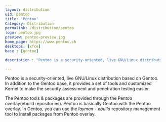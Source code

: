 ```yaml
---
layout: distribution
uid: pentoo
title: 'Pentoo'
Category: Distribution
permalink: /distribution/pentoo
logo: pentoo.jpg
preview: pentoo-preview.jpg
home_page: https://www.pentoo.ch
desktops: [xfce]
base : [gentoo]

description : "Pentoo is a security-oriented, live GNU/Linux distribution based on Gentoo. In addition to the Gentoo base, it provides a set of tools and customized Kernel to make the security assessment and penetration testing easier."

---
```


Pentoo is a security-oriented, live GNU/Linux distribution based on Gentoo. In addition to the Gentoo base, it provides a set of tools and customized Kernel to make the security assessment and penetration testing easier.

The Pentoo tools & packages are provided through the Pentoo overlay(ebuild repositories). Pentoo is basically Gentoo with the Pentoo overlay. In Gentoo, you can use the *layman* - *ebuild* repository management tool to install packages from Pentoo overlay.